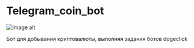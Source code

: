 # Telegram_coin_bot
![Image alt](https://github.com/Black-Triangle-code/Telegram_coin_bot/cfce13b13a2a.png)

Бот для добывания криптовалюты, выполняя задания ботов dogeclick
